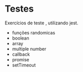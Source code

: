 # Testes
Exercícios de teste , utilizando jest.
- funções randomicas 
- boolean
- array
- multiple number
- callback 
- promise
- setTimeout
